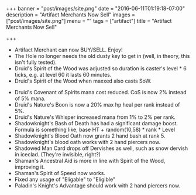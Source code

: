 +++
banner = "post/images/site.png"
date = "2016-06-11T01:19:18-07:00"
description = "Artifact Merchants Now Sell"
images = ["post/images/site.png"]
menu = ""
tags = ["artifact"]
title = "Artifact Merchants Now Sell"

+++

* Artifact Merchant can now BUY/SELL. Enjoy!
* The Hole no longer needs the old dusty key to get in (well, in theory, this isn't fully tested).
* Druid's Spirit of the Wood was adjusted so duration is caster's level * 6 ticks, e.g. at level 60 it lasts 60 minutes.
* Druid's Spirit of the Wood when maxxed also casts SoW. 

<!--more-->

* Druid's Covenant of Spirits mana cost reduced. CoS is now 2% instead of 5% mana.
* Druid's Nature's Boon is now a 20% max hp heal per rank instead of 5%.
* Druid's Nature's Whisper increased mana from 1% to 2% per rank.
* Shadowknight's Bash of Death has had a significant damage boost. Formula is something like, base HT + random(10,58) * rank * Level
* Shadowknight's Blood Oath now grants 2 hand bash at rank 5.
* Shadowknight's blood oath works with 2 hand piercers now.
* Shadowed Man Card drops off Dervishes as well, such as snow dervish in iceclad. (They're invisible, right?)
* Shaman's Ancestral Aid is more in line with Spirit of the Wood, improving it.
* Shaman's Spirit of Speed now works.
* Fixed any usage of "Eligable" to "Eligible"
* Paladin's Knight's Advantage should work with 2 hand piercers now.
